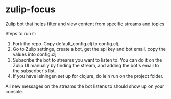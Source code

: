 zulip-focus
===========

Zulip bot that helps filter and view content from specific streams and topics


Steps to run it:

1. Fork the repo. Copy default_config.clj to config.clj. 
2. Go to Zulip settings, create a bot, get the api key and bot email, copy the values into config.clj
3. Subscribe the bot to streams you want to listen to. You can do it on the Zulip UI manually by finding the stream, and adding the bot's email to the subscriber's list.
4. If you have leiningen set up for clojure, do lein run on the project folder. 

All new messages on the streams the bot listens to should show up on your console.


